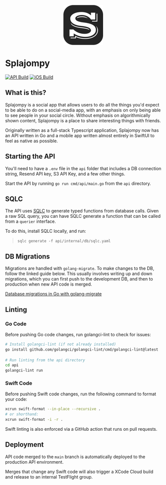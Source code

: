 <div align="center">
<picture>
    <img src="./Assets/logo.svg" width="128px">
</picture>
</div>

# Splajompy
[![API Build](https://github.com/wesleynw/splajompy/actions/workflows/go.yml/badge.svg)](https://github.com/wesleynw/splajompy/actions/workflows/go.yml)
[![iOS Build](https://github.com/wesleynw/splajompy/actions/workflows/ios.yml/badge.svg)](https://github.com/wesleynw/splajompy/actions/workflows/ios.yml)

## What is this?
Splajompy is a social app that allows users to do all the things you'd expect to be able to do on a social-media app, with an emphasis on only being able to see people in your social circle. Without emphasis on algorithmically shown content, Splajompy is a place to share interesting things with friends.

Originally written as a full-stack Typescript application, Splajompy now has an API written in Go and a mobile app written almost entirely in SwiftUI to feel as native as possible.

## Starting the API
You'll need to have a `.env` file in the `api` folder that includes a DB connection string, Resend API key, S3 API Key, and a few other things.

Start the API by running `go run cmd/api/main.go` from the `api` directory.

## SQLC
The API uses [SQLC](https://docs.sqlc.dev/en/stable/tutorials/getting-started-postgresql.html) to generate typed functions from database calls. Given a raw SQL query, you can have SQLC generate a function that can be called from a `querier` interface.

To do this, install SQLC locally, and run:
> `sqlc generate -f api/internal/db/sqlc.yaml`

## DB Migrations
Migrations are handled with `golang-migrate`. To make changes to the DB, follow the linked guide below. This usually involves writing up and down migrations, which you can first push to the development DB, and then to production when new API code is merged.

[Database migrations in Go with golang-migrate](https://betterstack.com/community/guides/scaling-go/golang-migrate)

## Linting

### Go Code
Before pushing Go code changes, run golangci-lint to check for issues:
```bash
# Install golangci-lint (if not already installed)
go install github.com/golangci/golangci-lint/cmd/golangci-lint@latest

# Run linting from the api directory
cd api
golangci-lint run
```

### Swift Code
Before pushing Swift code changes, run the following command to format your code:
```bash
xcrun swift-format --in-place --recursive .
# or shorthand:
xcrun swift-format -i -r .
```

Swift linting is also enforced via a GitHub action that runs on pull requests.

## Deployment
API code merged to the `main` branch is automatically deployed to the production API environment.

Merges that change any Swift code will also trigger a XCode Cloud build and release to an internal TestFlight group.
